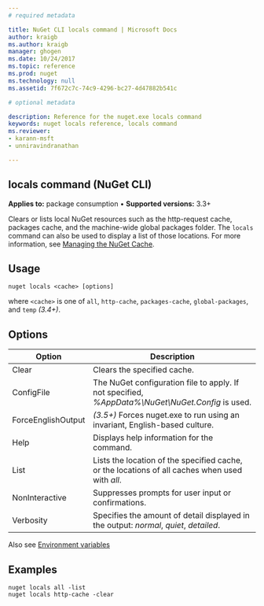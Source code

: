 ```yaml
---
# required metadata

title: NuGet CLI locals command | Microsoft Docs
author: kraigb
ms.author: kraigb
manager: ghogen
ms.date: 10/24/2017
ms.topic: reference
ms.prod: nuget
ms.technology: null
ms.assetid: 7f672c7c-74c9-4296-bc27-4d47882b541c

# optional metadata

description: Reference for the nuget.exe locals command
keywords: nuget locals reference, locals command
ms.reviewer:
- karann-msft
- unniravindranathan

---
```


## locals command (NuGet CLI)

**Applies to:** package consumption &bullet; **Supported versions:** 3.3+

Clears or lists local NuGet resources such as the http-request cache, packages cache, and the machine-wide global packages folder. The `locals` command can also be used to display a list of those locations. For more information, see [Managing the NuGet Cache](../consume-packages/managing-the-nuget-cache.md).

## Usage

```
nuget locals <cache> [options]
```

where `<cache>` is one of `all`, `http-cache`, `packages-cache`, `global-packages`, and `temp` *(3.4+)*.


## Options

| Option | Description |
| --- | --- |
| Clear | Clears the specified cache. |
| ConfigFile | The NuGet configuration file to apply. If not specified, *%AppData%\NuGet\NuGet.Config* is used. |
| ForceEnglishOutput | *(3.5+)* Forces nuget.exe to run using an invariant, English-based culture. |
| Help | Displays help information for the command. |
| List | Lists the location of the specified cache, or the locations of all caches when used with *all*. |
| NonInteractive | Suppresses prompts for user input or confirmations. |
| Verbosity | Specifies the amount of detail displayed in the output: *normal*, *quiet*, *detailed*. |

Also see [Environment variables](cli-ref-environment-variables.md)

## Examples

```
nuget locals all -list
nuget locals http-cache -clear
```
